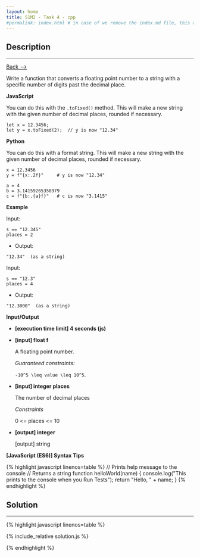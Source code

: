 ```yaml
---
layout: home
title: S1M2 - Task 4 - cpp
#permalink: index.html # in case of we remove the index.md file, this doc will be the index page
---
```


<div class="row">
<div class="columnStmt" markdown="1">

## Description
------

[Back --> ](../README.md) 

Write a function that converts a floating point number to a string with a specific number of digits past the decimal place.

**JavaScript**

You can do this with the `.toFixed()` method. This will make a new string with the given number of decimal places, rounded if necessary.
```
let x = 12.3456;
let y = x.toFixed(2);  // y is now "12.34"
```
**Python**

You can do this with a format string. This will make a new string with the given number of decimal places, rounded if necessary.
```
x = 12.3456
y = f"{x:.2f}"     # y is now "12.34"

a = 4
b = 3.14159265358979
c = f"{b:.{a}f}"   # c is now "3.1415" 
```
**Example**

Input:
```
s == "12.345"
places = 2
```
-   Output:
```
"12.34"  (as a string)
```
Input:
```
s == "12.3"
places = 4
```
-   Output:
```
"12.3000"  (as a string)
```

**Input/Output**

* **[execution time limit] 4 seconds (js)**

* **[input] float f**

    A floating point number.

    *Guaranteed constraints:*

    <code type='math/tex'>-10^5 \leq value \leq 10^5</code>.

* **[input] integer places**

    The number of decimal places

    *Constraints*

    0 <= places <= 10

* **[output] integer**

    [output] string

**[JavaScript (ES6)] Syntax Tips**

{% highlight javascript linenos=table %}
// Prints help message to the console
// Returns a string
function helloWorld(name) {
    console.log("This prints to the console when you Run Tests");
    return "Hello, " + name;
}
{% endhighlight %}

</div>
<div class="columnSol" markdown="1">

## Solution
------

{% highlight javascript linenos=table %}

{% include_relative solution.js %}

{% endhighlight %}

</div>
</div>